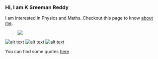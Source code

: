 ### Hi, I am **K Sreeman Reddy**
I am interested in Physics and Maths. Checkout this page to know [about me](http://iamsreeman.github.io/about).

> <img src="https://render.githubusercontent.com/render/math?math=G_{\mu\nu}%2B\Lambda g_{\mu\nu}=\dfrac{8\pi G}{c^4}T_{\mu\nu}">

<!-- display the social media buttons in your README -->

[![alt text][1.1]][1]
[![alt text][2.1]][2]
[![alt text][3.1]][3]

<!-- links to social media icons -->
<!-- no need to change these -->

<!-- icons with padding -->

[1.1]: http://i.imgur.com/P3YfQoD.png (facebook icon with padding)
[2.1]: http://i.imgur.com/tXSoThF.png (twitter icon with padding)
[3.1]: http://www.entypo.com/images/mail-with-circle.svg

<!-- icons without padding -->

[1.2]: http://i.imgur.com/fep1WsG.png (facebook icon without padding)
[2.2]: http://i.imgur.com/wWzX9uB.png (twitter icon without padding)
[3.2]: http://www.entypo.com/images/mail-with-circle.svg



<!-- links to your social media accounts -->
<!-- update these accordingly -->

[1]: http://www.facebook.com/iamsreeman
[2]: http://www.twitter.com/iamsreeman
[3]: mailto:sreemanmohanreddy@gmail.com



You can find some quotes [here](http://iamsreeman.github.io/quotes)
